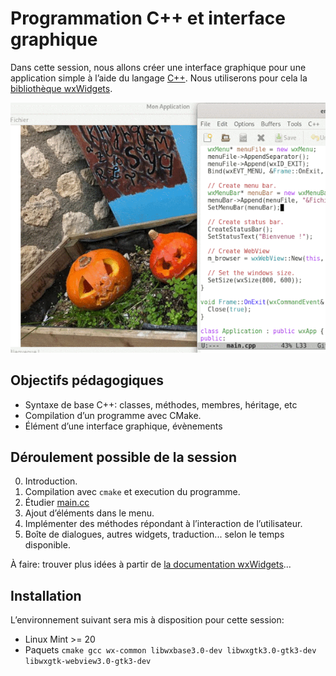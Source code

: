 # Programmation C++ et interface graphique

Dans cette session, nous allons créer une interface graphique pour une application simple à l’aide du langage [C++](https://fr.wikipedia.org/wiki/C_(langage)). Nous utiliserons pour cela la [bibliothèque wxWidgets](https://en.wikipedia.org/wiki/WxWidgets).

![Capture d’écran](https://raw.githubusercontent.com/AECS-17/AECS-informatique/master/cpp-interface-graphique/capture.png)

## Objectifs pédagogiques

* Syntaxe de base C++: classes, méthodes, membres, héritage, etc
* Compilation d’un programme avec CMake.
* Élément d’une interface graphique, évènements

## Déroulement possible de la session

0. Introduction.
1. Compilation avec `cmake` et execution du programme.
2. Étudier [main.cc](https://github.com/AECS-17/AECS-informatique/blob/master/cpp-interface-graphique/main.cc)
3. Ajout d’éléments dans le menu.
4. Implémenter des méthodes répondant à l’interaction de l’utilisateur.
5. Boîte de dialogues, autres widgets, traduction... selon le temps disponible.

À faire: trouver plus idées à partir de [la documentation wxWidgets](https://www.wxwidgets.org/docs/)...

## Installation

L’environnement suivant sera mis à disposition pour cette session:

* Linux Mint >= 20
* Paquets `cmake gcc wx-common libwxbase3.0-dev libwxgtk3.0-gtk3-dev libwxgtk-webview3.0-gtk3-dev`
